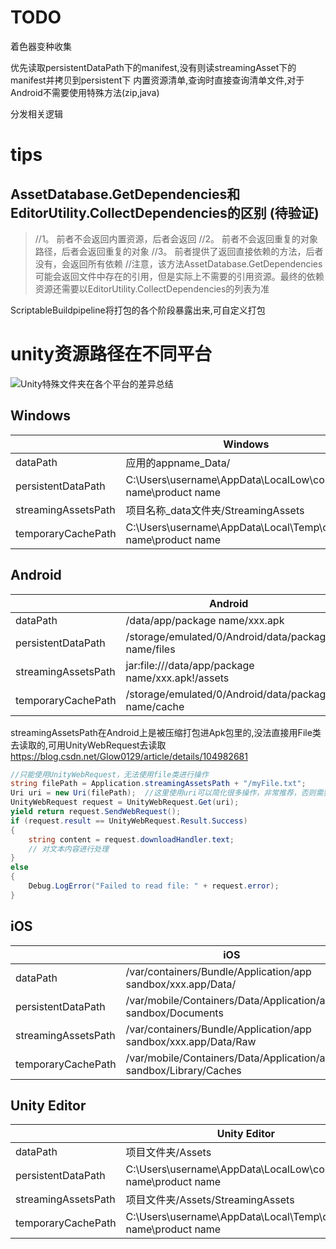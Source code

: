 ﻿# TODO
着色器变种收集

优先读取persistentDataPath下的manifest,没有则读streamingAsset下的manifest并拷贝到persistent下
内置资源清单,查询时直接查询清单文件,对于Android不需要使用特殊方法(zip,java)

分发相关逻辑


# tips
##  AssetDatabase.GetDependencies和EditorUtility.CollectDependencies的区别 (待验证)
> //1。 前者不会返回内置资源，后者会返回
> //2。 前者不会返回重复的对象路径，后者会返回重复的对象
> //3。 前者提供了返回直接依赖的方法，后者没有，会返回所有依赖
> //注意，该方法AssetDatabase.GetDependencies可能会返回文件中存在的引用，但是实际上不需要的引用资源。最终的依赖资源还需要以EditorUtility.CollectDependencies的列表为准


ScriptableBuildpipeline将打包的各个阶段暴露出来,可自定义打包


# unity资源路径在不同平台
![Unity特殊文件夹在各个平台的差异总结](https://blog.csdn.net/Nbin_Newby/article/details/131458148)
## Windows

|                     | Windows                                                        |
|---------------------|----------------------------------------------------------------|
| dataPath            | 应用的appname_Data/                                               |
| persistentDataPath  | C:\Users\username\AppData\LocalLow\company name\product name   |
| streamingAssetsPath | 项目名称_data文件夹/StreamingAssets                                   |
| temporaryCachePath  | C:\Users\username\AppData\Local\Temp\company name\product name |

## Android

|                     | Android                                             |
|---------------------|-----------------------------------------------------|
| dataPath            | /data/app/package name/xxx.apk                      |
| persistentDataPath  | /storage/emulated/0/Android/data/package name/files |
| streamingAssetsPath | jar:file:///data/app/package name/xxx.apk!/assets   |
| temporaryCachePath  | /storage/emulated/0/Android/data/package name/cache |

streamingAssetsPath在Android上是被压缩打包进Apk包里的,没法直接用File类去读取的,可用UnityWebRequest去读取
https://blog.csdn.net/Glow0129/article/details/104982681

```csharp
//只能使用UnityWebRequest，无法使用file类进行操作
string filePath = Application.streamingAssetsPath + "/myFile.txt";
Uri uri = new Uri(filePath);  //这里使用uri可以简化很多操作，非常推荐，否则需要自己根据不同平台做处理
UnityWebRequest request = UnityWebRequest.Get(uri);
yield return request.SendWebRequest();
if (request.result == UnityWebRequest.Result.Success)
{
    string content = request.downloadHandler.text;
    // 对文本内容进行处理
}
else
{
    Debug.LogError("Failed to read file: " + request.error);
}

```
## iOS

|                     | iOS                                                                |
|---------------------|--------------------------------------------------------------------|
| dataPath            | /var/containers/Bundle/Application/app sandbox/xxx.app/Data/       |
| persistentDataPath  | /var/mobile/Containers/Data/Application/app sandbox/Documents      |
| streamingAssetsPath | /var/containers/Bundle/Application/app sandbox/xxx.app/Data/Raw    |
| temporaryCachePath  | /var/mobile/Containers/Data/Application/app sandbox/Library/Caches |

## Unity Editor

|                     | Unity Editor                                                   |
|---------------------|----------------------------------------------------------------|
| dataPath            | 项目文件夹/Assets                                                   |
| persistentDataPath  | C:\Users\username\AppData\LocalLow\company name\product name   |
| streamingAssetsPath | 项目文件夹/Assets/StreamingAssets                                   |
| temporaryCachePath  | C:\Users\username\AppData\Local\Temp\company name\product name |